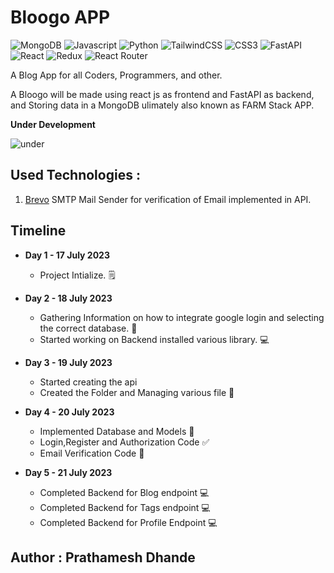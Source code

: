 # Bloogo APP

![MongoDB](https://img.shields.io/badge/MongoDB-4EA94B?style=for-the-badge&logo=mongodb&logoColor=white)
![Javascript](https://img.shields.io/badge/JavaScript-F7DF1E?style=for-the-badge&logo=javascript&logoColor=black)
![Python](https://img.shields.io/badge/Python-3776AB?style=for-the-badge&logo=python&logoColor=white)
![TailwindCSS](https://img.shields.io/badge/tailwindcss-%2338B2AC.svg?style=for-the-badge&logo=tailwind-css&logoColor=blue&color=black)
![CSS3](https://img.shields.io/badge/css3-%231572B6.svg?style=for-the-badge&logo=css3&logoColor=white)
![FastAPI](https://img.shields.io/badge/FastAPI-005571?style=for-the-badge&logo=fastapi)
![React](https://img.shields.io/badge/react-%2320232a.svg?style=for-the-badge&logo=react&logoColor=%2361DAFB)
![Redux](https://img.shields.io/badge/redux-%23593d88.svg?style=for-the-badge&logo=redux&logoColor=white)
![React Router](https://img.shields.io/badge/React_Router-CA4245?style=for-the-badge&logo=react-router&logoColor=white)



A Blog App for all Coders, Programmers, and other.

A Bloogo will be made using react js as frontend and FastAPI as backend, and Storing data in a MongoDB ulimately also known as FARM Stack APP.

**Under Development**

![under](https://media.giphy.com/media/EIiJp9cQ3GeEU/giphy.gif)

## Used Technologies : 
1. [Brevo](https://developers.brevo.com/) SMTP Mail Sender for verification of Email implemented in API. 

## Timeline

- **Day 1 - 17 July 2023**

  - Project Intialize. 🗒️
- **Day 2 - 18 July 2023**
  - Gathering Information on how to integrate google login and selecting the correct database. 🔎
  - Started working on Backend installed various library. 💻

- **Day 3 - 19 July 2023**
  - Started creating the api 
  - Created the Folder and Managing various file 📂

- **Day 4 - 20 July 2023**
  - Implemented Database and Models 📅
  - Login,Register and Authorization Code ✅
  - Email Verification Code 📧

- **Day 5 - 21 July 2023**
  - Completed Backend for Blog endpoint 💻
  - Completed Backend for Tags endpoint 💻
  - Completed Backend for Profile Endpoint 💻



## Author : Prathamesh Dhande

